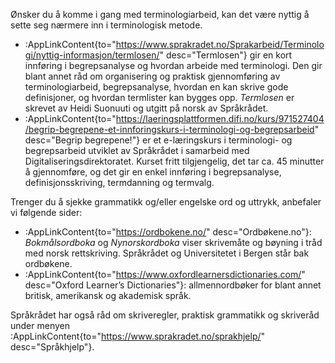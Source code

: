 Ønsker du å komme i gang med terminologiarbeid, kan det være nyttig å
sette seg nærmere inn i terminologisk metode.

- :AppLinkContent{to="https://www.sprakradet.no/Sprakarbeid/Terminologi/nyttig-informasjon/termlosen/"
                  desc="Termlosen"} gir en kort innføring i
                  begrepsanalyse og hvordan arbeide med terminologi.
                  Den gir blant annet råd om organisering og praktisk
                  gjennomføring av terminologiarbeid, begrepsanalyse,
                  hvordan en kan skrive gode definisjoner, og hvordan
                  termlister kan bygges opp. *Termlosen* er
                  skrevet av Heidi Suonuuti og utgitt på norsk av
                  Språkrådet.
- :AppLinkContent{to="https://laeringsplattformen.difi.no/kurs/971527404/begrip-begrepene-et-innforingskurs-i-terminologi-og-begrepsarbeid"
                  desc="Begrip begrepene!"} er et e-læringskurs i
                  terminologi- og begrepsarbeid utviklet av Språkrådet
                  i samarbeid med Digitaliseringsdirektoratet. Kurset
                  fritt tilgjengelig, det tar ca. 45 minutter å
                  gjennomføre, og det gir en enkel innføring i
                  begrepsanalyse, definisjonsskriving, termdanning og
                  termvalg.

Trenger du å sjekke grammatikk og/eller engelske ord og uttrykk,
anbefaler vi følgende sider:

- :AppLinkContent{to="https://ordbokene.no/" desc="Ordbøkene.no"}: <i>Bokmålsordboka</i> og <i>Nynorskordboka</i> viser
                  skrivemåte og bøyning i tråd med norsk rettskriving.
                  Språkrådet og Universitetet i Bergen står bak
                  ordbøkene.
- :AppLinkContent{to="https://www.oxfordlearnersdictionaries.com/" desc="Oxford Learner’s Dictionaries"}:
                  allmennordbøker for blant annet britisk, amerikansk
                  og akademisk språk.
                  
Språkrådet har også råd om skriveregler, praktisk grammatikk og
skriveråd under menyen :AppLinkContent{to="https://www.sprakradet.no/sprakhjelp/"
desc="Språkhjelp"}.
